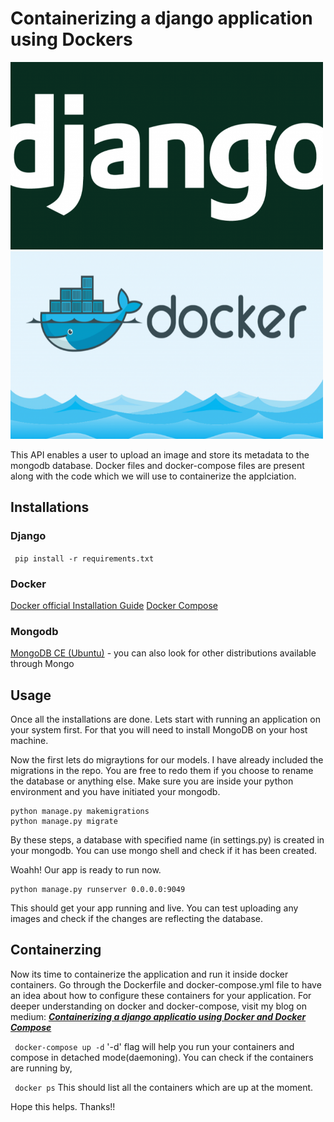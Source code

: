# Containerizing a django application using Dockers
<img src="/logos/django_logo.png" alt="Django" title="Django" width="500" height="300" />  <img src="/logos/docker_logo.png" alt="Docker" title="Docker" width="500" height="300" /> 
	
This API enables a user to upload an image and store its metadata to the mongodb  database. Docker files and docker-compose files are present along with the code which we will use to containerize the applciation.

## Installations

### Django
``` pip install -r requirements.txt```

### Docker
[Docker official Installation Guide](https://docs.docker.com/engine/install/ubuntu/)
[Docker Compose](https://docs.docker.com/compose/install/)

### Mongodb
[MongoDB CE (Ubuntu)](https://docs.mongodb.com/manual/tutorial/install-mongodb-on-ubuntu/) - you can also look for other distributions available through Mongo

## Usage
Once all the installations are done. Lets start with running an application on your system first. For that you will need to install MongoDB on your host machine.

Now the first lets do migraytions for our models. I have already included the migrations in the repo. You are free to redo them if you choose to rename the database or anything else.
Make sure you are inside your python environment and you have initiated your mongodb.

```
python manage.py makemigrations
python manage.py migrate
```
By these steps, a database with specified name (in settings.py) is created in your mongodb. You can use mongo shell and check if it has been created.

Woahh! Our app is ready to run now.

```
python manage.py runserver 0.0.0.0:9049
```

This should get your app running and live. You can test uploading any images and check if the changes are reflecting the database.

## Containerzing

Now its time to containerize the application and run it inside docker containers. Go through the Dockerfile and docker-compose.yml file to have an idea about how to configure these containers for your application. For deeper understanding on docker and docker-compose, visit my blog on medium:
***[Containerizing a django applicatio using Docker and Docker Compose](https://medium.com/@logan_14/containerizing-a-django-application-using-dockers-c18cdc9a838e)***

``` docker-compose up -d```
'-d' flag will help you run your containers and compose in detached mode(daemoning). You can check if the containers are running by,

``` docker ps```
This should list all the containers which are up at the moment.

Hope this helps. Thanks!!

